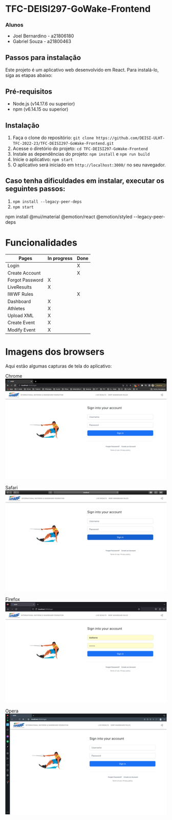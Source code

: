 # TFC-DEISI297-GoWake-Frontend

### Alunos

* Joel Bernardino - a21806180
* Gabriel Souza - a21800463

## Passos para instalação

Este projeto é um aplicativo web desenvolvido em React. Para instalá-lo, siga as etapas abaixo:

## Pré-requisitos

* Node.js (v14.17.6 ou superior)
* npm (v6.14.15 ou superior)

## Instalação

1. Faça o clone do repositório: `git clone https://github.com/DEISI-ULHT-TFC-2022-23/TFC-DEISI297-GoWake-Frontend.git`
2. Acesse o diretório do projeto: `cd TFC-DEISI297-GoWake-Frontend`
3. Instale as dependências do projeto: `npm install` e `npm run build` 
4. Inicie o aplicativo: `npm start`
5. O aplicativo será iniciado em `http://localhost:3000/` no seu navegador.

## Caso tenha dificuldades em instalar, executar os seguintes passos:

1. `npm install --legacy-peer-deps`
5. `npm start`

npm install @mui/material @emotion/react @emotion/styled --legacy-peer-deps

# Funcionalidades

| Pages           | In progress | Done |
|-----------------|-------------|-----|
| Login           |             | X   |
| Create Account  |             | X   |
| Forgot Password | X           |     |
| LiveResults     | X           |     |
| IWWF Rules      |             | X   |
| Dashboard       | X           |     |
| Athletes        | X           |     |
| Upload XML      | X           |     |
| Create Event    | X           |     |
| Modify Event    | X           |     |


# Imagens dos browsers

Aqui estão algumas capturas de tela do aplicativo:

Chrome
![Screenshot](screenshots/chorme.png)

Safari
![Screenshot](screenshots/safari.png)

Firefox
![Screenshot](screenshots/firefox.png)

Opera
![Screenshot](screenshots/opera.png)



